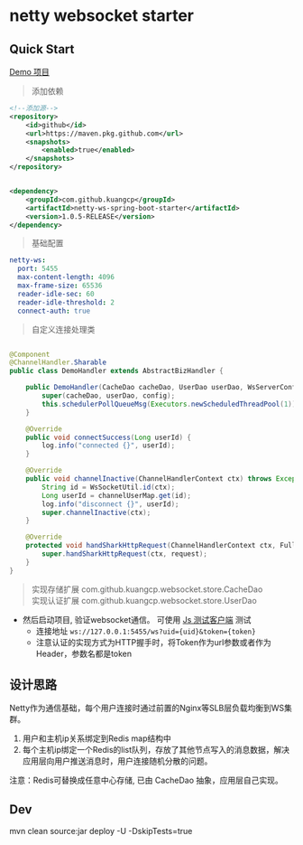 # netty websocket starter

## Quick Start

[Demo 项目](/netty-ws-server-demo)

> 添加依赖

```xml
<!--添加源-->
<repository>
    <id>github</id>
    <url>https://maven.pkg.github.com</url>
    <snapshots>
        <enabled>true</enabled>
    </snapshots>
</repository>
```

```xml

<dependency>
    <groupId>com.github.kuangcp</groupId>
    <artifactId>netty-ws-spring-boot-starter</artifactId>
    <version>1.0.5-RELEASE</version>
</dependency>
```

> 基础配置

```yaml
netty-ws:
  port: 5455
  max-content-length: 4096
  max-frame-size: 65536
  reader-idle-sec: 60
  reader-idle-threshold: 2
  connect-auth: true
```

> 自定义连接处理类

```java

@Component
@ChannelHandler.Sharable
public class DemoHandler extends AbstractBizHandler {

    public DemoHandler(CacheDao cacheDao, UserDao userDao, WsServerConfig config) {
        super(cacheDao, userDao, config);
        this.schedulerPollQueueMsg(Executors.newScheduledThreadPool(1));
    }

    @Override
    public void connectSuccess(Long userId) {
        log.info("connected {}", userId);
    }

    @Override
    public void channelInactive(ChannelHandlerContext ctx) throws Exception {
        String id = WsSocketUtil.id(ctx);
        Long userId = channelUserMap.get(id);
        log.info("disconnect {}", userId);
        super.channelInactive(ctx);
    }

    @Override
    protected void handSharkHttpRequest(ChannelHandlerContext ctx, FullHttpRequest request) {
        super.handSharkHttpRequest(ctx, request);
    }
}
```

> 实现存储扩展 com.github.kuangcp.websocket.store.CacheDao  
> 实现认证扩展 com.github.kuangcp.websocket.store.UserDao

- 然后启动项目, 验证websocket通信。 可使用 [Js 测试客户端](/netty-ws-server-demo/src/main/resources/client.html) 测试
    - 连接地址 `ws://127.0.0.1:5455/ws?uid={uid}&token={token}`
    - 注意认证的实现方式为HTTP握手时，将Token作为url参数或者作为Header，参数名都是token

## 设计思路

Netty作为通信基础，每个用户连接时通过前置的Nginx等SLB层负载均衡到WS集群。

1. 用户和主机ip关系绑定到Redis map结构中
1. 每个主机ip绑定一个Redis的list队列，存放了其他节点写入的消息数据，解决应用层向用户推送消息时，用户连接随机分散的问题。

注意：Redis可替换成任意中心存储, 已由 CacheDao 抽象，应用层自己实现。

## Dev

mvn clean source:jar deploy -U -DskipTests=true

